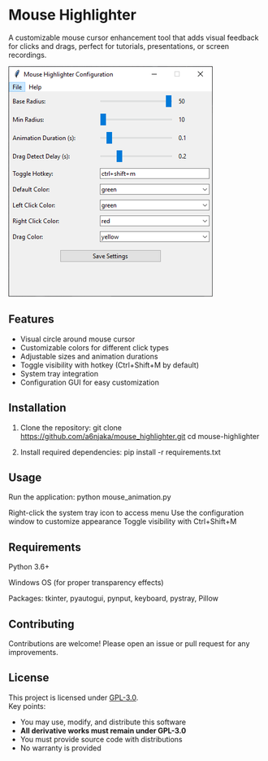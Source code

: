 # Mouse Highlighter

A customizable mouse cursor enhancement tool that adds visual feedback for clicks and drags, perfect for tutorials, presentations, or screen recordings.

![Mouse Highlighter Screenshot](./screenshot.png) <!-- Replace with your actual screenshot file -->

## Features

- Visual circle around mouse cursor
- Customizable colors for different click types
- Adjustable sizes and animation durations
- Toggle visibility with hotkey (Ctrl+Shift+M by default)
- System tray integration
- Configuration GUI for easy customization

## Installation

1. Clone the repository:
   git clone https://github.com/a6njaka/mouse_highlighter.git
   cd mouse-highlighter
   
2. Install required dependencies:
	pip install -r requirements.txt

## Usage
Run the application:
	python mouse_animation.py
	
Right-click the system tray icon to access menu
Use the configuration window to customize appearance
Toggle visibility with Ctrl+Shift+M


## Requirements
Python 3.6+

Windows OS (for proper transparency effects)

Packages: tkinter, pyautogui, pynput, keyboard, pystray, Pillow

## Contributing
Contributions are welcome! Please open an issue or pull request for any improvements.

## License
This project is licensed under [GPL-3.0](LICENSE).  
Key points:
- You may use, modify, and distribute this software
- **All derivative works must remain under GPL-3.0**
- You must provide source code with distributions
- No warranty is provided
